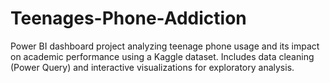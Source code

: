 # Teenages-Phone-Addiction
Power BI dashboard project analyzing teenage phone usage and its impact on academic performance using a Kaggle dataset. Includes data cleaning (Power Query) and interactive visualizations for exploratory analysis.
